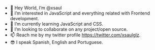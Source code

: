 - 👋 Hey World, I’m @xsaul
- 👀 I’m interested in JavaScript and everything related with Frontend development.
- 🌱 I’m currently learning JavaScript and CSS.
- 💞️ I’m looking to collaborate on any project/open source.
- 📫 Reach me by my twitter profile https://twitter.com/xsaulglz.
- 😎 I speak Spanish, English and Portuguese.
